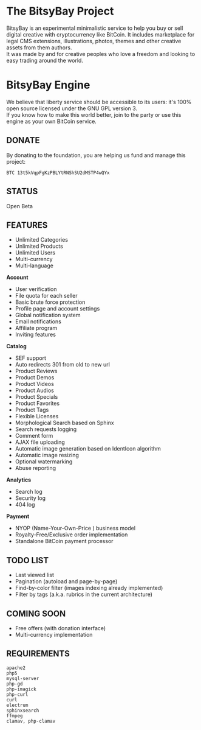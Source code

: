 The BitsyBay Project
====================

BitsyBay is an experimental minimalistic service to help you buy or sell digital creative with cryptocurrency like BitCoin. It includes marketplace for legal CMS extensions, illustrations, photos, themes and other creative assets from them authors.  
It was made by and for creative peoples who love a freedom and looking to easy trading around the world.  

BitsyBay Engine
===============

We believe that liberty service should be accessible to its users: it's 100% open source licensed under the GNU GPL version 3.  
If you know how to make this world better, join to the party or use this engine as your own BitCoin service.  

DONATE
------

By donating to the foundation, you are helping us fund and manage this project: 

    BTC 13t5kVqpFgKzPBLYtRNShSU2dMSTP4wQYx

STATUS
------

Open Beta


FEATURES
--------

* Unlimited Categories
* Unlimited Products
* Unlimited Users
* Multi-currency
* Multi-language

**Account**

* User verification
* File quota for each seller
* Basic brute force protection
* Profile page and account settings
* Global notification system
* Email notifications
* Affiliate program
* Inviting features

**Catalog**

* SEF support
* Auto redirects 301 from old to new url
* Product Reviews
* Product Demos
* Product Videos
* Product Audios
* Product Specials
* Product Favorites
* Product Tags
* Flexible Licenses
* Morphological Search based on Sphinx
* Search requests logging
* Comment form
* AJAX file uploading
* Automatic image generation based on IdentIcon algorithm
* Automatic image resizing
* Optional watermarking
* Abuse reporting

**Analytics**

* Search log
* Security log
* 404 log

**Payment**

* NYOP (Name-Your-Own-Price ) business model
* Royalty-Free/Exclusive order implementation
* Standalone BitCoin payment processor

TODO LIST
---------

* Last viewed list
* Pagination (autoload and page-by-page)
* Find-by-color filter (images indexing already implemented)
* Filter by tags (a.k.a. rubrics in the current architecture)

COMING SOON
-----------

* Free offers (with donation interface)
* Multi-currency implementation

REQUIREMENTS
------------


    apache2 
    php5 
    mysql-server  
    php-gd 
    php-imagick 
    php-curl
    curl
    electrum
    sphinxsearch
    ffmpeg
    clamav, php-clamav

